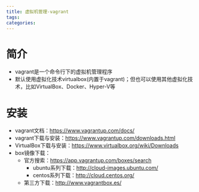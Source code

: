 ```yaml
---
title: 虚拟机管理-vagrant
tags:
categories:
---
```

# 简介
* vagrant是一个命令行下的虚拟机管理程序
* 默认使用虚拟化技术virtualbox(内置于vagrant)；但也可以使用其他虚拟化技术，比如VirtualBox、Docker、Hyper-V等

# 安装
* vagrant文档：https://www.vagrantup.com/docs/
* vagrant下载与安装：https://www.vagrantup.com/downloads.html
* VirtualBox下载与安装：https://www.virtualbox.org/wiki/Downloads
* box镜像下载：
    - 官方搜索：https://app.vagrantup.com/boxes/search
        + ubuntu系列下载：http://cloud-images.ubuntu.com/
        + centos系列下载：http://cloud.centos.org/
    - 第三方下载：http://www.vagrantbox.es/
